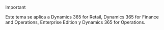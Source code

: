 > [!IMPORTANT]
> Este tema se aplica a Dynamics 365 for Retail, Dynamics 365 for Finance and Operations, Enterprise Edition y Dynamics 365 for Operations.
